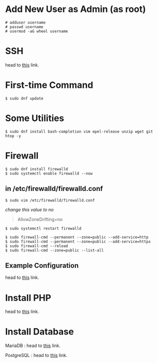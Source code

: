 # Add New User as Admin (as root)
```
# adduser username
# passwd username
# usermod -aG wheel username
```
# SSH
head to <a href="./server/ssh.md" target="_blank">this</a> link.
# First-time Command
```
$ sudo dnf update
```
# Some Utilities
```
$ sudo dnf install bash-completion vim epel-release unzip wget git htop -y
```
# Firewall
```
$ sudo dnf install firewalld
$ sudo systemctl enable firewalld --now
```
## in /etc/firewalld/firewalld.conf
```
$ sudo vim /etc/firewalld/firewalld.conf
```
_change this value to no_
> AllowZoneDrifting=no
```
$ sudo systemctl restart firewalld
```
```
$ sudo firewall-cmd --permanent --zone=public --add-service=http
$ sudo firewall-cmd --permanent --zone=public --add-service=https
$ sudo firewall-cmd --reload
$ sudo firewall-cmd --zone=public --list-all
```
## Example Configuration
head to <a href="./server/example-firewall-config.md" target="_blank">this</a> link.
# Install PHP
head to <a href="./server/php.md" target="_blank">this</a> link.
# Install Database
MariaDB : head to <a href="./server/mariadb.md" target="_blank">this</a> link.

PostgreSQL : head to <a href="./server/postgresql.md" target="_blank">this</a> link.